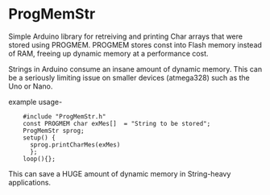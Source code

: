 # ProgMemStr
Simple Arduino library for retreiving and printing Char arrays that were stored using PROGMEM.
PROGMEM stores const into Flash memory instead of RAM, freeing up dynamic memory at a performance cost.

Strings in Arduino consume an insane amount of dynamic memory.
This can be a seriously limiting issue on smaller devices (atmega328) such as the Uno or Nano.

  example usage-
  
        #include "ProgMemStr.h"
        const PROGMEM char exMes[]  = "String to be stored";
        ProgMemStr sprog;
        setup() {
          sprog.printCharMes(exMes)
          };
        loop(){};

  This can save a HUGE amount of dynamic memory in String-heavy applications.
  
